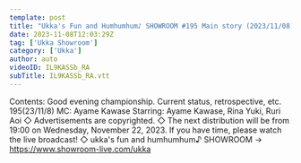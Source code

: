 ```yaml
---
template: post
title: "Ukka's Fun and Humhumhum♪ SHOWROOM #195 Main story (2023/11/08)"
date: 2023-11-08T12:03:29Z
tag: ['Ukka Showroom']
category: ['Ukka']
author: auto 
videoID: IL9KASSb_RA
subTitle: IL9KASSb_RA.vtt
---
```

Contents: Good evening championship. Current status, retrospective, etc.
195(23/11/8) MC: Ayame Kawase
Starring: Ayame Kawase, Rina Yuki, Ruri Aoi
◇ Advertisements are copyrighted.
◇ The next distribution will be from 19:00 on Wednesday, November 22, 2023. If you have time, please watch the live broadcast!
◇ ukka's fun and humhumhum♪ SHOWROOM → https://www.showroom-live.com/ukka